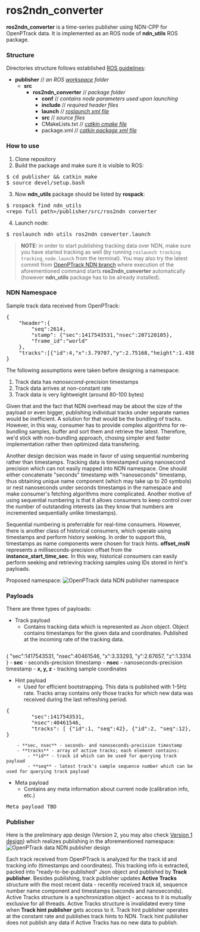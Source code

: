 # ros2ndn_converter

**ros2ndn_converter** is a time-series publisher using NDN-CPP for OpenPTrack data. It is implemented as an ROS node of **ndn_utils** ROS package.

### Structure
Directories structure follows established [ROS guidelines](http://wiki.ros.org/ROS/Tutorials/CreatingPackage): 
 - **publisher** // _an ROS [workspace](http://wiki.ros.org/catkin/workspaces) folder_
    -  **src**
        -  **ros2ndn_converter** // _package folder_
            -  **conf** // _contains node parameters used upon launching_
            -  **include**  // _required header files_
            -  **launch**   // _[roslaunch xml file](http://wiki.ros.org/roslaunch/XML)_
            -  **src**  // _source files_
            -  CMakeLists.txt // _[catkin cmake file](http://wiki.ros.org/catkin/CMakeLists.txt)_
            -  package.xml  // _[catkin package xml file](http://wiki.ros.org/catkin/package.xml)_

### How to use
1. Clone repository
2. Build the package and make sure it is visible to ROS:
<pre>
$ cd publisher && catkin_make
$ source devel/setup.bash
</pre>
3. Now **ndn_utils** package should be listed by **rospack**:
<pre>
$ rospack find ndn_utils
&lt;repo_full_path&gt;/publisher/src/ros2ndn_converter
</pre>
4. Launch node:
<pre>
$ roslaunch ndn_utils ros2ndn_converter.launch
</pre>

> **NOTE:** in order to start publishing tracking data over NDN, make sure you have started tracking as well (by running `roslaunch tracking tracking_node.launch` from the terminal). You may also try the latest commit from [OpenPTrack NDN branch](https://github.com/OpenPTrack/open_ptrack/tree/ndn) where execution of the aforementioned command starts **ros2ndn_converter** automatically (however **ndn_utils** package has to be already installed).

### NDN Namespace
Sample track data received from OpenPTrack:
<pre>
{
    "header":{
        "seq":2614,
        "stamp": {"sec":1417543531,"nsec":207120105},
        "frame_id":"world"
    },
    "tracks":[{"id":4,"x":3.79707,"y":2.75168,"height":1.43847}]
}
</pre>

The following assumptions were taken before designing a namespace:
1. Track data has _nanosecond_-precision timestamps
2. Track data arrives at non-constant rate
3. Track data is very lightweight (around 80-100 bytes)

Given that and the fact that NDN overhead may be about the size of the payload or even bigger, publishing individual tracks under separate names would be inefficient. A solution for that would be the bundling of tracks. However, in this way, consumer has to provide complex algorithms for re-bundling samples, buffer and sort them and retrieve the latest. Therefore, we'd stick with non-bundling approach, chosing simpler and faster implementation rather then optimized data transfering.

Another design decision was made in favor of using sequential numbering rather than timestamps. Tracking data is timestamped using nanosecond precision which can not easily mapped into NDN namespace. One should either concatenate "seconds" timestamp with "nanoseconds" timestamp, thus obtaining unique name component (which may take up to 20 symbols) or nest nanoseconds under seconds timestamps in the namespace and make consumer's fetching algorithms more complicated. Another motive of using sequential numbering is that it allows consumers to keep control over the number of outstanding interests (as they know that numbers are incremented sequentially unlike timestamps).

Sequential numbering is preferrable for real-time consumers. However, there is another class of historical consumers, which operate using timestamps and perform history seeking. In order to support this, timestamps as name components were chosen for track hints. **offset_msN** represents a milliseconds-precision offset from the **instance_start_time_sec**. In this way, historical consumers can easily perform seeking and retrieving tracking samples using IDs stored in hint's payloads.

Proposed namespace:
![OpenPTrack data NDN publisher namespace](https://raw.githubusercontent.com/named-data/ndn-opt/master/publisher/res/namespace.png)

### Payloads
There are three types of payloads:
- Track payload
    - Contains tracking data which is represented as Json object. Object contains timestamps for the given data and coordinates. Published at the incoming rate of the tracking data. 
        <pre>
{
    "sec":1417543531,
    "nsec":40461546,
    "x":3.33293,
    "y":2.67657,
    "z":1.3314
}
        </pre>
        - **sec** - seconds-precision timestamp
        - **nsec** - nanoseconds-precision timestamp
        - **x, y, z** - tracking sample coordinates
- Hint payload
    - Used for efficient bootstrapping. This data is published with 1-5Hz rate. Tracks array contains only those tracks for which new data was received during the last refreshing period.
<pre>
{ 
        "sec":1417543531, 
        "nsec":40461546, 
        "tracks": [ {"id":1, "seq":42}, {"id":2, "seq":12}, ...]
}
</pre>
        - **sec, nsec** - seconds- and nanoseconds-precision timestamp 
        - **tracks** - array of active tracks; each element contains:
            - **id** - track id which can be used for querying track payload
            - **seq** - latest track's sample sequence number which can be used for querying track payload
- Meta payload
    - Contains any meta information about current node (calibration info, etc.)
<pre>
Meta payload TBD
</pre>

### Publisher
Here is the preliminary app design (Version 2, you may also check [Version 1 design](https://raw.githubusercontent.com/named-data/ndn-opt/master/publisher/res/ndn-opt-publisher.png)) which realizes publishing in the aforementioned namespace:
![OpenPTrack data NDN publisher design](https://raw.githubusercontent.com/named-data/ndn-opt/master/publisher/res/ndn-opt-publisher_v2.png)

Each track received from OpenPTrack is analyzed for the track id and tracking info (timestamps and coordinates). This tracking info is extracted, packed into "ready-to-be-published" Json object and published by **Track publisher**. Besides publishing, track publisher updates **Active Tracks** structure with the most recent data - recently received track id, sequence number name component and timestamps (seconds and nanoseconds). Active Tracks structure is a synchronization object - access to it is mutually exclusive for all threads. Active Tracks structure is invalidated every time when **Track hint publisher** gets access to it. Track hint publisher operates at the constant rate and publishes track hints to NDN. Track hint publisher does not publish any data if Active Tracks has no new data to publish.


